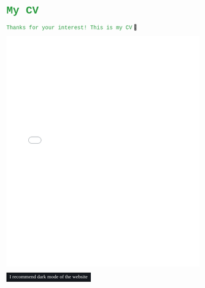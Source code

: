 # <font face="'Consolas', 'Menlo', 'Courier New'" color=#2f9e44>**My CV**</font>

<font face="'Consolas', 'Menlo', 'Courier New'" color=#2f9e44>Thanks for your interest! This is my CV</font> 🫡

<embed src="kf-cv.pdf" type="application/pdf" width="100%" height="600px" />

<div style="text-align: center;">
    <font face="'Consolas', 'Menlo', 'Courier New'" color=#2f9e44 id="lastUpdated"></font>
</div>
<script>
    // Set the last updated date
    document.addEventListener('DOMContentLoaded', function() {
        var metaTag = document.querySelector('meta[name="docbuild:last-update"]');
        if (metaTag) {
            var buildDate = metaTag.getAttribute('content');
            var lastUpdatedElement = document.getElementById('lastUpdated');
            lastUpdatedElement.textContent = 'Last updated: ' + buildDate;
        }
    });
</script>

<div style="text-align: center;">    
    <table><tr><td bgcolor=14181E><font face="'Consolas', 'Menlo'" color=white size=2>I recommend dark mode of the website</font></td></tr></table>
</div>